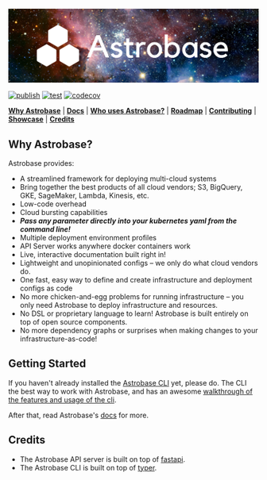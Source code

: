 ![](https://github.com/astrobase/brand/blob/master/logos/space-logo.png?raw=true)

[![publish](https://github.com/astrobase/astrobase/actions/workflows/publish.yaml/badge.svg)](https://github.com/astrobase/astrobase/actions/workflows/publish.yaml)
[![test](https://github.com/astrobase/astrobase/actions/workflows/test.yaml/badge.svg)](https://github.com/astrobase/astrobase/actions/workflows/test.yaml)
[![codecov](https://codecov.io/gh/astrobase/astrobase/branch/master/graph/badge.svg?token=LdSYGUjerD)](https://codecov.io/gh/astrobase/astrobase)

[**Why Astrobase**](#why-astrobase) |
[**Docs**](./docs) |
[**Who uses Astrobase?**](./docs/who-uses-astrobase.md) |
[**Roadmap**](./docs/roadmap.md) |
[**Contributing**](./CONTRIBUTING.md) |
[**Showcase**](https://github.com/astrobase/showcase) |
[**Credits**](#credits)

## Why Astrobase?

Astrobase provides:

- A streamlined framework for deploying multi-cloud systems
- Bring together the best products of all cloud vendors; S3, BigQuery, GKE, SageMaker, Lambda, Kinesis, etc.
- Low-code overhead
- Cloud bursting capabilities
- ***Pass any parameter directly into your kubernetes yaml from the command line!***
- Multiple deployment environment profiles
- API Server works anywhere docker containers work
- Live, interactive documentation built right in!
- Lightweight and unopinionated configs – we only do what cloud vendors do.
- One fast, easy way to define and create infrastructure and deployment configs as code
- No more chicken-and-egg problems for running infrastructure – you only need Astrobase to deploy infrastructure and resources.
- No DSL or proprietary language to learn! Astrobase is built entirely on top of open source components.
- No more dependency graphs or surprises when making changes to your infrastructure-as-code!

## Getting Started

If you haven't already installed the [Astrobase CLI](https://github.com/astrobase/cli) yet, please do. The CLI the best way to work with Astrobase, and has an awesome [walkthrough of the features and usage of the cli](https://github.com/astrobase/cli#features-and-usage).

After that, read Astrobase's [docs](./docs) for more.

## Credits

- The Astrobase API server is built on top of [fastapi](https://github.com/tiangolo/fastapi).
- The Astrobase CLI is built on top of [typer](https://github.com/tiangolo/typer).

